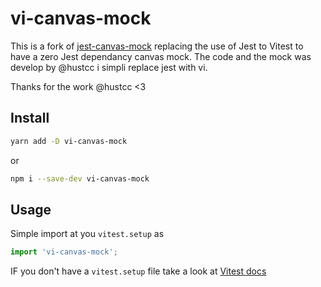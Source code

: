 # vi-canvas-mock

This is a fork of [jest-canvas-mock](https://github.com/hustcc/jest-canvas-mock) replacing the use of Jest to Vitest to have a zero Jest dependancy canvas mock.
The code and the mock was develop by @hustcc i simpli replace jest with vi.

Thanks for the work @hustcc <3

## Install

```sh 
yarn add -D vi-canvas-mock
```  
or  
```sh
npm i --save-dev vi-canvas-mock
```

## Usage
Simple import at you `vitest.setup` as

```js
import 'vi-canvas-mock';
```

IF you don't have a `vitest.setup` file take a look at [Vitest docs](https://vitest.dev/config/#setupfiles)

